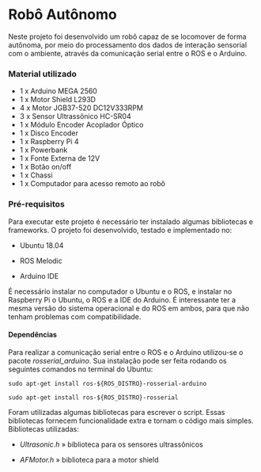 # Robô Autônomo

Neste projeto foi desenvolvido um robô capaz de se locomover de forma autônoma, por meio do processamento dos dados de interação sensorial com o ambiente, através da comunicação serial entre o ROS e o Arduino. 

### Material utilizado

- 1 x Arduino MEGA 2560
- 1 x Motor Shield L293D
- 4 x Motor JGB37-520 DC12V333RPM
- 3 x Sensor Ultrassônico HC-SR04
- 1 x Módulo Encoder Acoplador Óptico
- 1 x Disco Encoder
- 1 x Raspberry Pi 4
- 1 x Powerbank
- 1 x Fonte Externa de 12V
- 1 x Botão on/off
- 1 x Chassi
- 1 x Computador para acesso remoto ao robô

### Pré-requisitos

Para executar este projeto é necessário ter instalado algumas bibliotecas e frameworks. O projeto foi desenvolvido, testado e implementado no:

- Ubuntu 18.04

- ROS Melodic

- Arduino IDE

É necessário instalar no computador o Ubuntu e o ROS, e instalar no Raspberry Pi o Ubuntu, o ROS e a IDE do Arduino. É interessante ter a mesma versão do sistema operacional e do ROS em ambos, para que não tenham problemas com compatibilidade.

#### Dependências

Para realizar a comunicação serial entre o ROS e o Arduino utilizou-se o pacote *rosserial_arduino*. Sua instalação pode ser feita rodando os seguintes comandos no terminal do Ubuntu:

```
sudo apt-get install ros-${ROS_DISTRO}-rosserial-arduino
```

```
sudo apt-get install ros-${ROS_DISTRO}-rosserial
```

Foram utilizadas algumas bibliotecas para escrever o script. Essas bibliotecas fornecem funcionalidade extra e tornam o código mais simples. Bibliotecas utilizadas:

- *Ultrasonic.h* » biblioteca para os sensores ultrassônicos

- *AFMotor.h* » biblioteca para a motor shield


